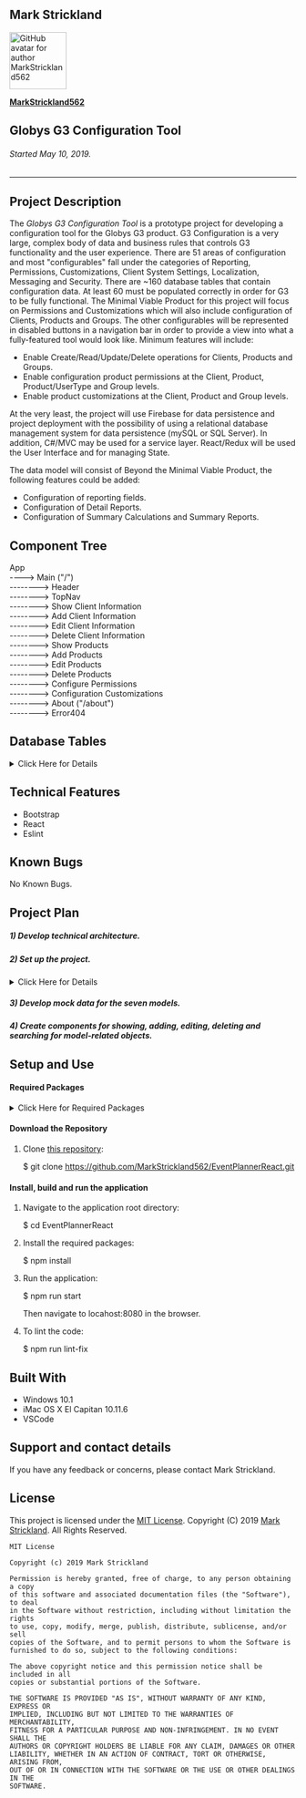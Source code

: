 ## **Mark Strickland**

[<img src="https://avatars1.githubusercontent.com/u/46455727?s=400&v=4" width=100 alt="GitHub avatar for author MarkStrickland562">](https://github.com/MarkStrickland562)

[**MarkStrickland562**](https://github.com/MarkStrickland562)

## **Globys G3 Configuration Tool**

###### Started May 10, 2019.

---

## Project Description

The _Globys G3 Configuration Tool_ is a prototype project for developing a configuration tool for the Globys G3 product. G3 Configuration is a very large, complex body of data and business rules that controls G3 functionality and the user experience. There are 51 areas of configuration and most "configurables" fall under the categories of Reporting, Permissions, Customizations, Client System Settings, Localization, Messaging and Security. There are ~160 database tables that contain configuration data. At least 60 must be populated correctly in order for G3 to be fully functional. The Minimal Viable Product for this project will focus on Permissions and Customizations which will also include configuration of Clients, Products and Groups. The other configurables will be represented in disabled buttons in a navigation bar in order to provide a view into what a fully-featured tool would look like. Minimum features will include:

- Enable Create/Read/Update/Delete operations for Clients, Products and Groups.
- Enable configuration product permissions at the Client, Product, Product/UserType and Group levels.
- Enable product customizations at the Client, Product and Group levels.

At the very least, the project will use Firebase for data persistence and project deployment with the possibility of using a relational database management system for data persistence (mySQL or SQL Server). In addition, C#/MVC may be used for a service layer. React/Redux will be used the User Interface and for managing State.

The data model will consist of
Beyond the Minimal Viable Product, the following features could be added:

- Configuration of reporting fields.
- Configuration of Detail Reports.
- Configuration of Summary Calculations and Summary Reports.

## Component Tree

App
<br>
----> Main ("/")
<br>
--------> Header
<br>
--------> TopNav
<br>
--------> Show Client Information
<br>
--------> Add Client Information
<br>
--------> Edit Client Information
<br>
--------> Delete Client Information
<br>
--------> Show Products
<br>
--------> Add Products
<br>
--------> Edit Products
<br>
--------> Delete Products
<br>
--------> Configure Permissions
<br>
--------> Configuration Customizations
<br>
--------> About ("/about")
<br>
--------> Error404
<br>

## Database Tables

<details>
<summary>Click Here for Details</summary>
<table>
    <tr>
        <th>Table Name</th>
        <th>Column Name</th>
        <th>Data Type</th>
    </tr>
    <tr>
        <td>clients</td>
        <td>client_id<br>nme<br>encrypt_key<br>external_id<br>client_ad_nme<br>login<br>password<br>validation_question_1<br>validation_question_2<br>validation_question_3<br>validation_question_4<br>validation_question_5<br>preproc_min<br>default_language_id<br>default_currency_id<br>default_currency_use_symbol<br>default_email_address<br>public_encryption_key<br>public_encryption_type<br>user_acct_flg<br>pwd_history_count<br>min_pwd_days<br>max_pwd_days<br>sso_redirect_url<br>cat_acct_search_type<br>sso_redirect_querystring_flg</td>
        <td>smallint<br>nvarchar(80)<br>nvarchar(510)<br>int<br>nvarchar(60)<br>nvarchar(100)<br>nvarchar(100)<br>nvarchar(2000)<br>nvarchar(2000)<br>nvarchar(2000)<br>nvarchar(2000)<br>nvarchar(2000)<br>int<br>tinyint<br>smallint<br>tinyint<br>nvarchar(160)<br>nvarchar(8000)<br>smallint<br>tinyint<br>int<br>int<br>int<br>nvarchar(2048)<br>tinyint<br>tinyint</td>
    </tr>
    <tr>
        <td>products</td>
        <td>product_id<br>product_name<br>client_id<br>display_name<br>display_order<br>display_help_text<br>product_code<br>piv_flg</td>
        <td>int<br>nvarchar(8000)<br>smallint<br>nvarchar(8000)<br>tinyint<br>nvarchar(8000)<br>nvarchar(8000)<br>tinyint<br></td>
    </tr>
    <tr>
        <td>group</td>
        <td>group_id<br>group_name<br>client_id<br>viewable_flg<br>group_priority</td>
        <td>int<br>nvarchar(8000)<br>smallint<br>tinyint<br>smallint</td>
    </tr>
    <tr>
        <td>permissions</td>
        <td>permission_id<br>nme<br>type<br>user_flg<br>permission_category_id<br>description<br>permission_description</td>
        <td>smallint<br>nvarchar(8000)<br>nchar<br>bit<br>int<br>nvarchar(8000)<br>nvarchar(8000)</td>
    </tr>
    <tr>
        <td>permission_categories</td>
        <td>permission_category_id<br>permission_category_name<br>display_order</td>
        <td>int<br>nvarchar(8000)<br>int</td>
    </tr>
    <tr>
        <td>client_permission</td>
        <td>client_id<br>permission_id</td>
        <td>smallint<br>smallint</td>
    </tr>
    <tr>
        <td>product_permission</td>
        <td>product_id<br>permission_id</td>
        <td>int<br>smallint</td>
    </tr>
    <tr>
        <td>product_permission_user_type</td>
        <td>product_id<br>permission_id<br>user_type</td>
        <td>int<br>int<br>int</td>
    </tr>
    <tr>
        <td>group_permission</td>
        <td>group_id<br>permission_id</td>
        <td>int<br>smallint</td>
    </tr>
    <tr>
        <td>custom_values</td>
        <td>custom_value_id<br>custom_type_id<br>description<br>char_value<br>num_value<br>default_value</td>
        <td>int<br>smallint<br>nvarchar(8000)<br>nvarchar(8000)<br>numeric<br>bit</td>
    </tr>
    <tr>
        <td>custom_types</td>
        <td>custom_type_id<br>custom_type_name<br>custom_input_type<br>custom_type_category_id<br>custom_type_description</td>
        <td>smallint<br>nvarchar(8000)<br>nchar<br>int<br>nvarchar(8000)</td>
    </tr>
    <tr>
        <td>client_custom_value</td>
        <td>client_id<br>custom_value_id<br>custom_type_id</td>
        <td>smallint<br>int<br>smallint</td>
    </tr>
    <tr>
        <td>product_custom_value</td>
        <td>product_id<br>custom_value_id<br>custom_type_id</td>
        <td>int<br>int<br>smallint</td>
    </tr>
    <tr>
        <td>group_custom_value</td>
        <td>group_id<br>custom_value_id<br>custom_type_id<br>intersect_custom_value_id</td>
        <td>int<br>int<br>smallint<br>int</td>
    </tr>
</table>
</details>

## Technical Features

- Bootstrap
- React
- Eslint

## Known Bugs

No Known Bugs.

## Project Plan

##### 1) Develop technical architecture.

##### 2) Set up the project.

<details>
<summary>Click Here for Details</summary>
This assumes that node is already installed, but verify with "node -v".
<br><br>
1) Setup the project by executing the following commands at the bash prompt:
<br><br>
    $ npm install bootstrap --save
<br><br>
2) Populate .gitignore with:
<br><br>
    node_modules/
<br>
    .DS_Store
<br>
    dist/
<br>
    .env
<br><br>
</details>

##### 3) Develop mock data for the seven models.

##### 4) Create components for showing, adding, editing, deleting and searching for model-related objects.

## Setup and Use

#### Required Packages

<details>
<summary>Click Here for Required Packages</summary>
<ul>
<li>babel-core 6.24.1</li>
<li>babel-loader 7.0.0</li>
<li>babel-preset-es2015 6.24.1</li>
<li>babel-preset-react 6.24.1</li>
<li>bootstrap 4.3.1</li>
<li>eslint 4.13.1</li>
<li>eslint-loader 2.1.2</li>
<li>eslint-plugin-react 7.12.4</li>
<li>file-loader 1.1.6</li>
<li>html-webpack-plugin 2.29.0</li>
<li>prop-types 15.5.10</li>
<li>react 15.5.4</li>
<li>react-dom 15.5.4</li>
<li>react-hot-loader 3.0.0-beta.7</li>
<li>react-router-dom 4.0.0</li>
<li>styled-jsx 3.2.1</li>
<li>url-loader 0.6.2</li>
<li>uuid 3.2.1</li>
<li>webpack 3.4.0</li>
<li>webpack-dev-server 2.5.0
</ul>
</details>

#### Download the Repository

1. Clone [this repository](https://github.com/MarkStrickland562/EventPlannerReact):

   \$ git clone https://github.com/MarkStrickland562/EventPlannerReact.git

#### Install, build and run the application

1. Navigate to the application root directory:

   \$ cd EventPlannerReact

2. Install the required packages:

   \$ npm install

3. Run the application:

   \$ npm run start

   Then navigate to locahost:8080 in the browser.

4. To lint the code:

   \$ npm run lint-fix

## Built With

- Windows 10.1
- iMac OS X El Capitan 10.11.6
- VSCode

## Support and contact details

If you have any feedback or concerns, please contact Mark Strickland.

## License

This project is licensed under the [MIT License](https://opensource.org/licenses/MIT). Copyright (C) 2019 [Mark Strickland](https://github.com/MarkStrickland562). All Rights Reserved.

```
MIT License

Copyright (c) 2019 Mark Strickland

Permission is hereby granted, free of charge, to any person obtaining a copy
of this software and associated documentation files (the "Software"), to deal
in the Software without restriction, including without limitation the rights
to use, copy, modify, merge, publish, distribute, sublicense, and/or sell
copies of the Software, and to permit persons to whom the Software is
furnished to do so, subject to the following conditions:

The above copyright notice and this permission notice shall be included in all
copies or substantial portions of the Software.

THE SOFTWARE IS PROVIDED "AS IS", WITHOUT WARRANTY OF ANY KIND, EXPRESS OR
IMPLIED, INCLUDING BUT NOT LIMITED TO THE WARRANTIES OF MERCHANTABILITY,
FITNESS FOR A PARTICULAR PURPOSE AND NON-INFRINGEMENT. IN NO EVENT SHALL THE
AUTHORS OR COPYRIGHT HOLDERS BE LIABLE FOR ANY CLAIM, DAMAGES OR OTHER
LIABILITY, WHETHER IN AN ACTION OF CONTRACT, TORT OR OTHERWISE, ARISING FROM,
OUT OF OR IN CONNECTION WITH THE SOFTWARE OR THE USE OR OTHER DEALINGS IN THE
SOFTWARE.
```
